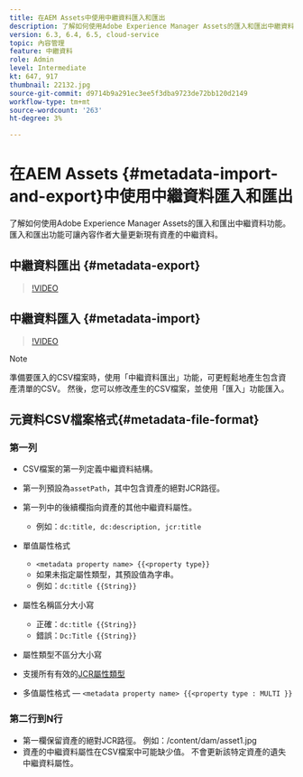 ```yaml
---
title: 在AEM Assets中使用中繼資料匯入和匯出
description: 了解如何使用Adobe Experience Manager Assets的匯入和匯出中繼資料功能。 匯入和匯出功能可讓內容作者大量更新現有資產的中繼資料。
version: 6.3, 6.4, 6.5, cloud-service
topic: 內容管理
feature: 中繼資料
role: Admin
level: Intermediate
kt: 647, 917
thumbnail: 22132.jpg
source-git-commit: d9714b9a291ec3ee5f3dba9723de72bb120d2149
workflow-type: tm+mt
source-wordcount: '263'
ht-degree: 3%

---
```



# 在AEM Assets {#metadata-import-and-export}中使用中繼資料匯入和匯出

了解如何使用Adobe Experience Manager Assets的匯入和匯出中繼資料功能。 匯入和匯出功能可讓內容作者大量更新現有資產的中繼資料。

## 中繼資料匯出 {#metadata-export}

>[!VIDEO](https://video.tv.adobe.com/v/22132/?quality=12&learn=on)

## 中繼資料匯入 {#metadata-import}

>[!VIDEO](https://video.tv.adobe.com/v/21374/?quality=12&learn=on)

>[!NOTE]
>
> 準備要匯入的CSV檔案時，使用「中繼資料匯出」功能，可更輕鬆地產生包含資產清單的CSV。 然後，您可以修改產生的CSV檔案，並使用「匯入」功能匯入。

## 元資料CSV檔案格式{#metadata-file-format}

### 第一列

* CSV檔案的第一列定義中繼資料結構。
* 第一列預設為`assetPath`，其中包含資產的絕對JCR路徑。

* 第一列中的後續欄指向資產的其他中繼資料屬性。
   * 例如：`dc:title, dc:description, jcr:title`

* 單值屬性格式

   * `<metadata property name> {{<property type}}`
   * 如果未指定屬性類型，其預設值為字串。
   * 例如：`dc:title {{String}}`

* 屬性名稱區分大小寫
   * 正確：`dc:title {{String}}`
   * 錯誤：`Dc:Title {{String}}`

* 屬性類型不區分大小寫
* 支援所有有效的[JCR屬性類型](https://docs.adobe.com/docs/en/spec/jsr170/javadocs/jcr-2.0/javax/jcr/PropertyType.html)

* 多值屬性格式 — `<metadata property name> {{<property type : MULTI }}`

### 第二行到N行

* 第一欄保留資產的絕對JCR路徑。 例如：/content/dam/asset1.jpg
* 資產的中繼資料屬性在CSV檔案中可能缺少值。 不會更新該特定資產的遺失中繼資料屬性。
